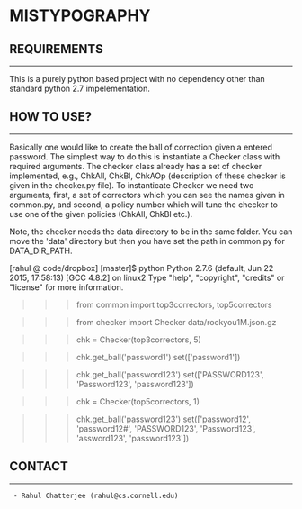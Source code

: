 # MISTYPOGRAPHY


## REQUIREMENTS
---------------

This is a purely python based project with no dependency other than
standard python 2.7 impelementation.



## HOW TO USE?  
--------------

Basically one would like to create the ball of correction given a
entered password. The simplest way to do this is instantiate a Checker
class with required arguments. The checker class already has a set of
checker implemented, e.g., ChkAll, ChkBl, ChkAOp (description of these
checker is given in the checker.py file).  To instanticate Checker we
need two arguments, first, a set of correctors which you can see the
names given in common.py, and second, a policy number which will tune
the checker to use one of the given policies (ChkAll, ChkBl etc.).

Note, the checker needs the data directory to be in the same
folder. You can move the 'data' directory but then you have set the path
in common.py for DATA_DIR_PATH.


[rahul @ code/dropbox] [master]$ python
Python 2.7.6 (default, Jun 22 2015, 17:58:13) 
[GCC 4.8.2] on linux2
Type "help", "copyright", "credits" or "license" for more information.
>>> from common import top3correctors, top5correctors

>>> from checker import Checker
data/rockyou1M.json.gz

>>> chk = Checker(top3correctors, 5)

>>> chk.get_ball('password1')
set(['password1'])

>>> chk.get_ball('password123')
set(['PASSWORD123', 'Password123', 'password123'])

>>> chk = Checker(top5correctors, 1)

>>> chk.get_ball('password123')
set(['password12', 'password12#', 'PASSWORD123', 'Password123', 'assword123', 'password123'])



## CONTACT
---------
     - Rahul Chatterjee (rahul@cs.cornell.edu)
